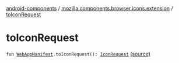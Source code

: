 [android-components](../index.md) / [mozilla.components.browser.icons.extension](index.md) / [toIconRequest](./to-icon-request.md)

# toIconRequest

`fun `[`WebAppManifest`](../mozilla.components.concept.engine.manifest/-web-app-manifest/index.md)`.toIconRequest(): `[`IconRequest`](../mozilla.components.browser.icons/-icon-request/index.md) [(source)](https://github.com/mozilla-mobile/android-components/blob/master/components/browser/icons/src/main/java/mozilla/components/browser/icons/extension/WebAppManifest.kt#L11)